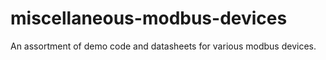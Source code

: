 # miscellaneous-modbus-devices
An assortment of demo code and datasheets for various modbus devices.
